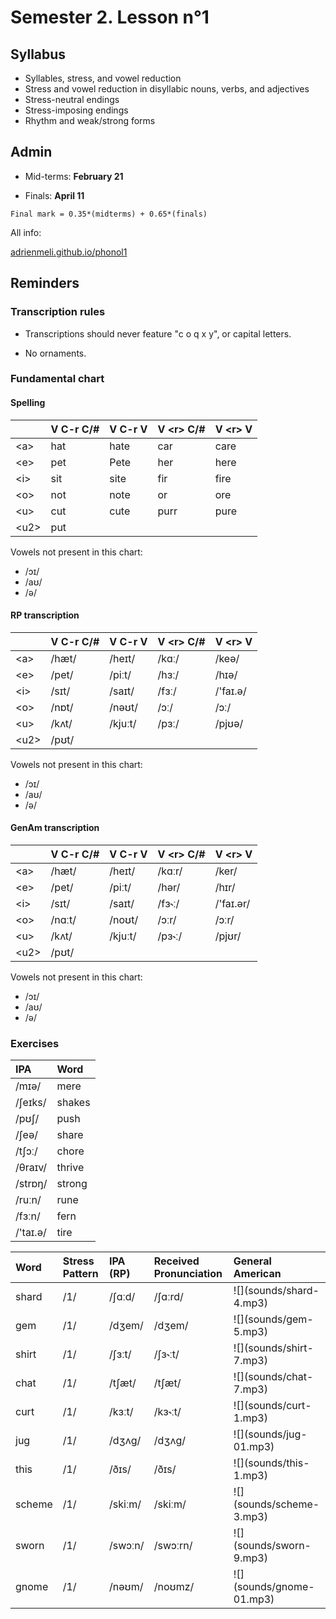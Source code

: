 # Semester 2. Lesson n°1



## Syllabus

* Syllables, stress, and vowel reduction
* Stress and vowel reduction in disyllabic nouns, verbs, and adjectives
* Stress-neutral endings 
* Stress-imposing endings
* Rhythm and weak/strong forms 

## Admin

* Mid-terms: **February 21**

* Finals: **April 11**

`Final mark = 0.35*(midterms) + 0.65*(finals)`

All info:

[adrienmeli.github.io/phonol1](adrienmeli.github.io/phonol1)

## Reminders

### Transcription rules

* Transcriptions should never feature "c o q x y", or capital letters.

* No ornaments.

### Fundamental chart


#### Spelling

<table class="table table-striped table-hover table-condensed table-responsive" style="margin-left: auto; margin-right: auto;">
 <thead>
  <tr>
   <th style="text-align:left;">  </th>
   <th style="text-align:left;"> V C-r C/# </th>
   <th style="text-align:left;"> V C-r V </th>
   <th style="text-align:left;"> V &lt;r&gt; C/# </th>
   <th style="text-align:left;"> V &lt;r&gt; V </th>
  </tr>
 </thead>
<tbody>
  <tr>
   <td style="text-align:left;"> &lt;a&gt; </td>
   <td style="text-align:left;"> hat </td>
   <td style="text-align:left;"> hate </td>
   <td style="text-align:left;"> car </td>
   <td style="text-align:left;"> care </td>
  </tr>
  <tr>
   <td style="text-align:left;"> &lt;e&gt; </td>
   <td style="text-align:left;"> pet </td>
   <td style="text-align:left;"> Pete </td>
   <td style="text-align:left;"> her </td>
   <td style="text-align:left;"> here </td>
  </tr>
  <tr>
   <td style="text-align:left;"> &lt;i&gt; </td>
   <td style="text-align:left;"> sit </td>
   <td style="text-align:left;"> site </td>
   <td style="text-align:left;"> fir </td>
   <td style="text-align:left;"> fire </td>
  </tr>
  <tr>
   <td style="text-align:left;"> &lt;o&gt; </td>
   <td style="text-align:left;"> not </td>
   <td style="text-align:left;"> note </td>
   <td style="text-align:left;"> or </td>
   <td style="text-align:left;"> ore </td>
  </tr>
  <tr>
   <td style="text-align:left;"> &lt;u&gt; </td>
   <td style="text-align:left;"> cut </td>
   <td style="text-align:left;"> cute </td>
   <td style="text-align:left;"> purr </td>
   <td style="text-align:left;"> pure </td>
  </tr>
  <tr>
   <td style="text-align:left;"> &lt;u2&gt; </td>
   <td style="text-align:left;"> put </td>
   <td style="text-align:left;">  </td>
   <td style="text-align:left;">  </td>
   <td style="text-align:left;">  </td>
  </tr>
</tbody>
</table>



Vowels not present in this chart:

* /ɔɪ/
* /aʊ/
* /ə/

#### RP transcription

<table class="table table-striped table-hover table-condensed table-responsive" style="margin-left: auto; margin-right: auto;">
 <thead>
  <tr>
   <th style="text-align:left;">  </th>
   <th style="text-align:left;"> V C-r C/# </th>
   <th style="text-align:left;"> V C-r V </th>
   <th style="text-align:left;"> V &lt;r&gt; C/# </th>
   <th style="text-align:left;"> V &lt;r&gt; V </th>
  </tr>
 </thead>
<tbody>
  <tr>
   <td style="text-align:left;"> &lt;a&gt; </td>
   <td style="text-align:left;"> /hæt/ </td>
   <td style="text-align:left;"> /heɪt/ </td>
   <td style="text-align:left;"> /kɑː/ </td>
   <td style="text-align:left;"> /keə/ </td>
  </tr>
  <tr>
   <td style="text-align:left;"> &lt;e&gt; </td>
   <td style="text-align:left;"> /pet/ </td>
   <td style="text-align:left;"> /piːt/ </td>
   <td style="text-align:left;"> /hɜː/ </td>
   <td style="text-align:left;"> /hɪə/ </td>
  </tr>
  <tr>
   <td style="text-align:left;"> &lt;i&gt; </td>
   <td style="text-align:left;"> /sɪt/ </td>
   <td style="text-align:left;"> /saɪt/ </td>
   <td style="text-align:left;"> /fɜː/ </td>
   <td style="text-align:left;"> /'faɪ.ə/ </td>
  </tr>
  <tr>
   <td style="text-align:left;"> &lt;o&gt; </td>
   <td style="text-align:left;"> /nɒt/ </td>
   <td style="text-align:left;"> /nəʊt/ </td>
   <td style="text-align:left;"> /ɔː/ </td>
   <td style="text-align:left;"> /ɔː/ </td>
  </tr>
  <tr>
   <td style="text-align:left;"> &lt;u&gt; </td>
   <td style="text-align:left;"> /kʌt/ </td>
   <td style="text-align:left;"> /kjuːt/ </td>
   <td style="text-align:left;"> /pɜː/ </td>
   <td style="text-align:left;"> /pjʊə/ </td>
  </tr>
  <tr>
   <td style="text-align:left;"> &lt;u2&gt; </td>
   <td style="text-align:left;"> /pʊt/ </td>
   <td style="text-align:left;">  </td>
   <td style="text-align:left;">  </td>
   <td style="text-align:left;">  </td>
  </tr>
</tbody>
</table>

Vowels not present in this chart:

* /ɔɪ/
* /aʊ/
* /ə/


#### GenAm transcription

<table class="table table-striped table-hover table-condensed table-responsive" style="margin-left: auto; margin-right: auto;">
 <thead>
  <tr>
   <th style="text-align:left;">  </th>
   <th style="text-align:left;"> V C-r C/# </th>
   <th style="text-align:left;"> V C-r V </th>
   <th style="text-align:left;"> V &lt;r&gt; C/# </th>
   <th style="text-align:left;"> V &lt;r&gt; V </th>
  </tr>
 </thead>
<tbody>
  <tr>
   <td style="text-align:left;"> &lt;a&gt; </td>
   <td style="text-align:left;"> /hæt/ </td>
   <td style="text-align:left;"> /heɪt/ </td>
   <td style="text-align:left;"> /kɑːr/ </td>
   <td style="text-align:left;"> /ker/ </td>
  </tr>
  <tr>
   <td style="text-align:left;"> &lt;e&gt; </td>
   <td style="text-align:left;"> /pet/ </td>
   <td style="text-align:left;"> /piːt/ </td>
   <td style="text-align:left;"> /hər/ </td>
   <td style="text-align:left;"> /hɪr/ </td>
  </tr>
  <tr>
   <td style="text-align:left;"> &lt;i&gt; </td>
   <td style="text-align:left;"> /sɪt/ </td>
   <td style="text-align:left;"> /saɪt/ </td>
   <td style="text-align:left;"> /fɜ˞ː/ </td>
   <td style="text-align:left;"> /'faɪ.ər/ </td>
  </tr>
  <tr>
   <td style="text-align:left;"> &lt;o&gt; </td>
   <td style="text-align:left;"> /nɑːt/ </td>
   <td style="text-align:left;"> /noʊt/ </td>
   <td style="text-align:left;"> /ɔːr/ </td>
   <td style="text-align:left;"> /ɔːr/ </td>
  </tr>
  <tr>
   <td style="text-align:left;"> &lt;u&gt; </td>
   <td style="text-align:left;"> /kʌt/ </td>
   <td style="text-align:left;"> /kjuːt/ </td>
   <td style="text-align:left;"> /pɜ˞ː/ </td>
   <td style="text-align:left;"> /pjʊr/ </td>
  </tr>
  <tr>
   <td style="text-align:left;"> &lt;u2&gt; </td>
   <td style="text-align:left;"> /pʊt/ </td>
   <td style="text-align:left;">  </td>
   <td style="text-align:left;">  </td>
   <td style="text-align:left;">  </td>
  </tr>
</tbody>
</table>

Vowels not present in this chart:

* /ɔɪ/
* /aʊ/
* /ə/


### Exercises


<table class="table table-striped table-hover table-condensed table-responsive" style="margin-left: auto; margin-right: auto;">
 <thead>
  <tr>
   <th style="text-align:left;"> IPA </th>
   <th style="text-align:left;"> Word </th>
  </tr>
 </thead>
<tbody>
  <tr>
   <td style="text-align:left;"> /mɪə/ </td>
   <td style="text-align:left;"> mere </td>
  </tr>
  <tr>
   <td style="text-align:left;"> /ʃeɪks/ </td>
   <td style="text-align:left;"> shakes </td>
  </tr>
  <tr>
   <td style="text-align:left;"> /pʊʃ/ </td>
   <td style="text-align:left;"> push </td>
  </tr>
  <tr>
   <td style="text-align:left;"> /ʃeə/ </td>
   <td style="text-align:left;"> share </td>
  </tr>
  <tr>
   <td style="text-align:left;"> /tʃɔː/ </td>
   <td style="text-align:left;"> chore </td>
  </tr>
  <tr>
   <td style="text-align:left;"> /θraɪv/ </td>
   <td style="text-align:left;"> thrive </td>
  </tr>
  <tr>
   <td style="text-align:left;"> /strɒŋ/ </td>
   <td style="text-align:left;"> strong </td>
  </tr>
  <tr>
   <td style="text-align:left;"> /ruːn/ </td>
   <td style="text-align:left;"> rune </td>
  </tr>
  <tr>
   <td style="text-align:left;"> /fɜːn/ </td>
   <td style="text-align:left;"> fern </td>
  </tr>
  <tr>
   <td style="text-align:left;"> /'taɪ.ə/ </td>
   <td style="text-align:left;"> tire </td>
  </tr>
</tbody>
</table>

<table class="table table-striped table-hover table-condensed table-responsive" style="margin-left: auto; margin-right: auto;">
 <thead>
  <tr>
   <th style="text-align:left;"> Word </th>
   <th style="text-align:left;"> Stress Pattern </th>
   <th style="text-align:left;"> IPA (RP) </th>
   <th style="text-align:left;"> Received Pronunciation </th>
   <th style="text-align:left;"> General American </th>
  </tr>
 </thead>
<tbody>
  <tr>
   <td style="text-align:left;"> shard </td>
   <td style="text-align:left;"> /1/ </td>
   <td style="text-align:left;"> /ʃɑːd/ </td>
   <td style="text-align:left;"> /ʃɑːrd/ </td>
   <td style="text-align:left;"> ![](sounds/shard-4.mp3) </td>
  </tr>
  <tr>
   <td style="text-align:left;"> gem </td>
   <td style="text-align:left;"> /1/ </td>
   <td style="text-align:left;"> /dʒem/ </td>
   <td style="text-align:left;"> /dʒem/ </td>
   <td style="text-align:left;"> ![](sounds/gem-5.mp3) </td>
  </tr>
  <tr>
   <td style="text-align:left;"> shirt </td>
   <td style="text-align:left;"> /1/ </td>
   <td style="text-align:left;"> /ʃɜːt/ </td>
   <td style="text-align:left;"> /ʃɜ˞ːt/ </td>
   <td style="text-align:left;"> ![](sounds/shirt-7.mp3) </td>
  </tr>
  <tr>
   <td style="text-align:left;"> chat </td>
   <td style="text-align:left;"> /1/ </td>
   <td style="text-align:left;"> /tʃæt/ </td>
   <td style="text-align:left;"> /tʃæt/ </td>
   <td style="text-align:left;"> ![](sounds/chat-7.mp3) </td>
  </tr>
  <tr>
   <td style="text-align:left;"> curt </td>
   <td style="text-align:left;"> /1/ </td>
   <td style="text-align:left;"> /kɜːt/ </td>
   <td style="text-align:left;"> /kɜ˞ːt/ </td>
   <td style="text-align:left;"> ![](sounds/curt-1.mp3) </td>
  </tr>
  <tr>
   <td style="text-align:left;"> jug </td>
   <td style="text-align:left;"> /1/ </td>
   <td style="text-align:left;"> /dʒʌg/ </td>
   <td style="text-align:left;"> /dʒʌg/ </td>
   <td style="text-align:left;"> ![](sounds/jug-01.mp3) </td>
  </tr>
  <tr>
   <td style="text-align:left;"> this </td>
   <td style="text-align:left;"> /1/ </td>
   <td style="text-align:left;"> /ðɪs/ </td>
   <td style="text-align:left;"> /ðɪs/ </td>
   <td style="text-align:left;"> ![](sounds/this-1.mp3) </td>
  </tr>
  <tr>
   <td style="text-align:left;"> scheme </td>
   <td style="text-align:left;"> /1/ </td>
   <td style="text-align:left;"> /skiːm/ </td>
   <td style="text-align:left;"> /skiːm/ </td>
   <td style="text-align:left;"> ![](sounds/scheme-3.mp3) </td>
  </tr>
  <tr>
   <td style="text-align:left;"> sworn </td>
   <td style="text-align:left;"> /1/ </td>
   <td style="text-align:left;"> /swɔːn/ </td>
   <td style="text-align:left;"> /swɔːrn/ </td>
   <td style="text-align:left;"> ![](sounds/sworn-9.mp3) </td>
  </tr>
  <tr>
   <td style="text-align:left;"> gnome </td>
   <td style="text-align:left;"> /1/ </td>
   <td style="text-align:left;"> /nəʊm/ </td>
   <td style="text-align:left;"> /noʊmz/ </td>
   <td style="text-align:left;"> ![](sounds/gnome-01.mp3) </td>
  </tr>
</tbody>
</table>

